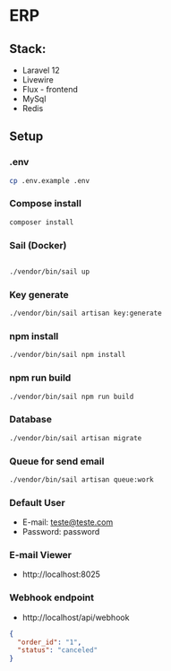 # ERP

## Stack:

-   Laravel 12
-   Livewire
-   Flux - frontend
-   MySql
-   Redis

## Setup

### .env

```bash
cp .env.example .env

```

### Compose install

```bash
composer install
```

### Sail (Docker)

```bash

./vendor/bin/sail up

```

### Key generate

```bash
./vendor/bin/sail artisan key:generate
```


### npm install

```bash
./vendor/bin/sail npm install
```

### npm run build

```bash
./vendor/bin/sail npm run build
```

### Database

```bash
./vendor/bin/sail artisan migrate
```

### Queue for send email

```bash
./vendor/bin/sail artisan queue:work
```

### Default User

-   E-mail: teste@teste.com
-   Password: password

### E-mail Viewer

-   http://localhost:8025

### Webhook endpoint

-   http://localhost/api/webhook

```json
{
  "order_id": "1",
  "status": "canceled"
}
```
